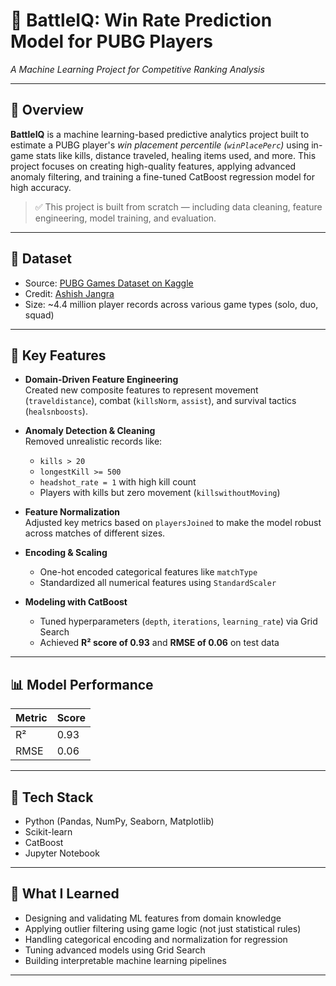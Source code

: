 
# 🧠 BattleIQ: Win Rate Prediction Model for PUBG Players

*A Machine Learning Project for Competitive Ranking Analysis*

---

## 📌 Overview

**BattleIQ** is a machine learning-based predictive analytics project built to estimate a PUBG player's *win placement percentile (`winPlacePerc`)* using in-game stats like kills, distance traveled, healing items used, and more. This project focuses on creating high-quality features, applying advanced anomaly filtering, and training a fine-tuned CatBoost regression model for high accuracy.

> ✅ This project is  built from scratch — including data cleaning, feature engineering, model training, and evaluation.
---

## 📂 Dataset

- Source: [PUBG Games Dataset on Kaggle](https://www.kaggle.com/datasets/ashishjangra27/pubg-games-dataset)  
- Credit: [Ashish Jangra](https://www.kaggle.com/ashishjangra27)  
- Size: ~4.4 million player records across various game types (solo, duo, squad)

---

## 🚀 Key Features

- **Domain-Driven Feature Engineering**  
  Created new composite features to represent movement (`traveldistance`), combat (`killsNorm`, `assist`), and survival tactics (`healsnboosts`).

- **Anomaly Detection & Cleaning**  
  Removed unrealistic records like:
  - `kills > 20`
  - `longestKill >= 500`
  - `headshot_rate = 1` with high kill count
  - Players with kills but zero movement (`killswithoutMoving`)

- **Feature Normalization**  
  Adjusted key metrics based on `playersJoined` to make the model robust across matches of different sizes.

- **Encoding & Scaling**  
  - One-hot encoded categorical features like `matchType`
  - Standardized all numerical features using `StandardScaler`

- **Modeling with CatBoost**  
  - Tuned hyperparameters (`depth`, `iterations`, `learning_rate`) via Grid Search  
  - Achieved **R² score of 0.93** and **RMSE of 0.06** on test data

---

## 📊 Model Performance

| Metric | Score |
|--------|-------|
| R²     | 0.93  |
| RMSE   | 0.06  |

---

## 🧪 Tech Stack

- Python (Pandas, NumPy, Seaborn, Matplotlib)
- Scikit-learn
- CatBoost
- Jupyter Notebook


---

## 🧠 What I Learned

- Designing and validating ML features from domain knowledge
- Applying outlier filtering using game logic (not just statistical rules)
- Handling categorical encoding and normalization for regression
- Tuning advanced models using Grid Search
- Building interpretable machine learning pipelines

---

